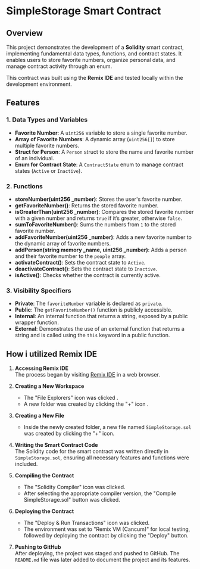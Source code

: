 # SimpleStorage Smart Contract

## Overview

This project demonstrates the development of a **Solidity** smart contract, implementing fundamental data types, functions, and contract states.
It enables users to store favorite numbers, organize personal data, and manage contract activity through an enum.

This contract was built using the **Remix IDE** and tested locally within the development environment.

## Features

### 1. Data Types and Variables
- **Favorite Number**: A `uint256` variable to store a single favorite number.
- **Array of Favorite Numbers**: A dynamic array (`uint256[]`) to store multiple favorite numbers.
- **Struct for Person**: A `Person` struct to store the name and favorite number of an individual.
- **Enum for Contract State**: A `ContractState` enum to manage contract states (`Active` or `Inactive`).

### 2. Functions
- **storeNumber(uint256 _number)**: Stores the user's favorite number.
- **getFavoriteNumber()**: Returns the stored favorite number.
- **isGreaterThan(uint256 _number)**: Compares the stored favorite number with a given number and returns `true` if it’s greater, otherwise `false`.
- **sumToFavoriteNumber()**: Sums the numbers from `1` to the stored favorite number.
- **addFavoriteNumber(uint256 _number)**: Adds a new favorite number to the dynamic array of favorite numbers.
- **addPerson(string memory _name, uint256 _number)**: Adds a person and their favorite number to the `people` array.
- **activateContract()**: Sets the contract state to `Active`.
- **deactivateContract()**: Sets the contract state to `Inactive`.
- **isActive()**: Checks whether the contract is currently active.

### 3. Visibility Specifiers
- **Private**: The `favoriteNumber` variable is declared as `private`.
- **Public**: The `getFavoriteNumber()` function is publicly accessible.
- **Internal**: An internal function that returns a string, exposed by a public wrapper function.
- **External**: Demonstrates the use of an external function that returns a string and is called using the `this` keyword in a public function.

## How i utilized Remix IDE

1. **Accessing Remix IDE**  
   The process began by visiting [Remix IDE](https://remix.ethereum.org/) in a web browser.

2. **Creating a New Workspace**  
   - The "File Explorers" icon was clicked .
   - A new folder was created by clicking the "+" icon .
3. **Creating a New File**  
   - Inside the newly created folder, a new file named `SimpleStorage.sol` was created by clicking the "+" icon.

4. **Writing the Smart Contract Code**  
   The Solidity code for the smart contract was written directly in `SimpleStorage.sol`, ensuring all necessary features and functions were included.

5. **Compiling the Contract**  
   - The "Solidity Compiler" icon  was clicked.
   - After selecting the appropriate compiler version, the "Compile SimpleStorage.sol" button was clicked.

6. **Deploying the Contract**  
   - The "Deploy & Run Transactions" icon was clicked.
   - The environment was set to "Remix VM (Cancum)" for local testing, followed by deploying the contract by clicking the "Deploy" button.

7. **Pushing to GitHub**  
   After deploying, the project was staged and pushed to GitHub. The `README.md` file was later added to document the project and its features.
